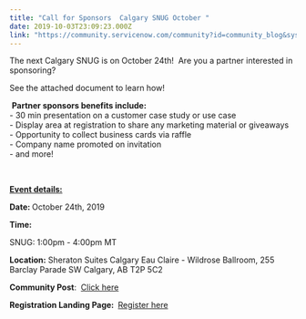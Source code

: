 ```yaml
---
title: "Call for Sponsors  Calgary SNUG October "
date: 2019-10-03T23:09:23.000Z
link: "https://community.servicenow.com/community?id=community_blog&sys_id=a81cf7c9db98c054d82ffb2439961992"
---
```

<p class="ng-scope">The next Calgary SNUG is on October 24th!  Are you a partner interested in sponsoring?</p>
<p class="ng-scope">See the attached document to learn how!</p>
<p class="ng-scope"> <strong>Partner sponsors benefits include:<br /></strong>- 30 min presentation on a customer case study or use case<br />- Display area at registration to share any marketing material or giveaways<br />- Opportunity to collect business cards via raffle<br />- Company name promoted on invitation<br />- and more!</p>
<p class="ng-scope"> </p>
<p class="ng-scope"><strong><u>Event details:</u></strong></p>
<p class="ng-scope"><strong>Date: </strong>October 24th, 2019 </p>
<p class="ng-scope"><strong>Time: </strong></p>
<p class="ng-scope">SNUG: 1:00pm - 4:00pm MT </p>
<p class="ng-scope"><strong>Location:</strong> Sheraton Suites Calgary Eau Claire - Wildrose Ballroom, 255 Barclay Parade SW Calgary, AB T2P 5C2</p>
<p class="ng-scope"><strong>Community Post</strong>:  <a href="https://community.servicenow.com/community?id&#61;community_event&amp;sys_id&#61;c06221ba1b00cc94ada243f6fe4bcbdd" rel="nofollow">Click here</a></p>
<p class="ng-scope"><strong>Registration Landing Page: </strong> <a href="http://app.connect.servicenow.com/e/es?s&#61;1133&amp;e&#61;1738517" rel="nofollow">Register here</a></p>
<p class="ng-scope"> </p>